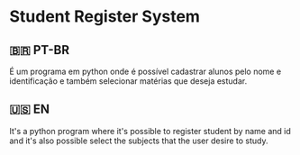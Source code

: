 # Student Register System
## 🇧🇷 PT-BR
É um programa em python onde é possível cadastrar alunos pelo nome e identificação e também selecionar matérias que deseja estudar.
## 🇺🇸 EN 
It's a python program where it's possible to register student by name and id and it's also possible select the subjects that the user desire to study.
